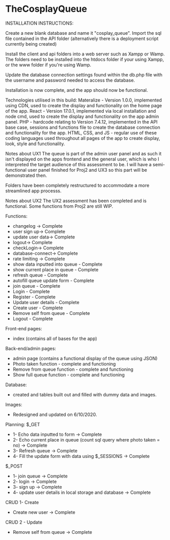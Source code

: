 # TheCosplayQueue

INSTALLATION INSTRUCTIONS:

Create a new blank database and name it "cosplay_queue". Import the sql file contained in the API folder (alternatively there is a deployment script currently being created)

Install the client and api folders into a web server such as Xampp or Wamp. The folders need to be installed into the htdocs folder if your using Xampp, or the www folder if you're using Wamp.

Update the database connection settings found within the db.php file with the username and password needed to access the database.

Installation is now complete, and the app should now be functional.

Technologies utilised in this build:
Materalize - Version 1.0.0, implemented using CDN, used to create the display and functionality on the home page of the app.
React - Version 17.0.1, implemented via local installation and node cmd, used to create the display and functionality on the app admin panel. 
PHP - hardcode relating to Version 7.4.12, implemented in the API base case, sessions and functions file to create the database connection and functionality for the app. 
HTML, CSS, and JS - regular use of these coding languages used throughout all pages of the app to create display, look, style and functionality. 

Notes about UX1
The queue is part of the admin user panel and as such it isn't displayed on the apps frontend and the general user, which is who I interpreted the target audience of this assessment to be. I will have a semi-functional user panel finished for Proj2 and UX3 so this part will be demonstrated then. 

Folders have been completely restructured to accommodate a more streamlined app processs. 

Notes about UX2
The UX2 assessment has been completed and is functional. Some functions from Proj2 are still WIP.

Functions:
- changelog -> Complete
- user sign up-> Complete
- update user data-> Complete
- logout-> Complete
- checkLogin-> Complete
- database-connect-> Complete
- rate limiting -> Complete
- show data inputted into queue - Complete
- show current place in queue - Complete
- refresh queue - Complete
- autofill queue update form - Complete
- join queue - Complete
- Login - Complete
- Register - Complete
- Update user details - Complete
- Create user - Complete
- Remove self from queue - Complete
- Logout - Complete

Front-end pages:
- index (contains all of bases for the app)

Back-end/admin pages:
- admin page (contains a functional display of the queue using JSON)
- Photo taken function - complete and functioning
- Remove from queue function - complete and functioning
- Show full queue function - complete and functioning

Database:
- created and tables built out and filled with dummy data and images.
 
Images:
- Redesigned and updated on 6/10/2020.

Planning:
$_GET
- 1- Echo data inputted to form -> Complete
- 2- Echo current place in queue (count sql query where photo taken = no) -> Complete
- 3- Refresh queue -> Complete
- 4- Fill the update form with data using $_SESSIONS -> Complete

$_POST
- 1- join queue -> Complete
- 2- login -> Complete
- 3- sign up -> Complete
- 4- update user details in local storage and database -> Complete

CRUD 1- Create
- Create new user -> Complete

CRUD 2 - Update
- Remove self from queue -> Complete
